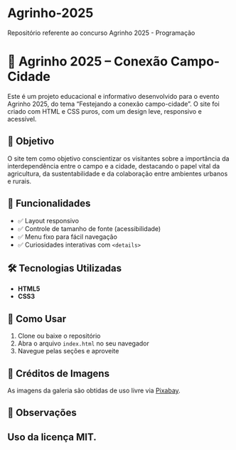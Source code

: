 # Agrinho-2025
Repositório referente ao concurso Agrinho 2025 - Programação

# 🌱 Agrinho 2025 – Conexão Campo-Cidade

Este é um projeto educacional e informativo desenvolvido para o evento Agrinho 2025, do tema “Festejando a conexão campo-cidade”. O site foi criado com HTML e CSS puros, com um design leve, responsivo e acessível.

## 🧭 Objetivo

O site tem como objetivo conscientizar os visitantes sobre a importância da interdependência entre o campo e a cidade, destacando o papel vital da agricultura, da sustentabilidade e da colaboração entre ambientes urbanos e rurais.

## 🎯 Funcionalidades

- ✅ Layout responsivo
- ✅ Controle de tamanho de fonte (acessibilidade)
- ✅ Menu fixo para fácil navegação
- ✅ Curiosidades interativas com `<details>`

## 🛠️ Tecnologias Utilizadas

- **HTML5**
- **CSS3**


## 🚀 Como Usar

1. Clone ou baixe o repositório
2. Abra o arquivo `index.html` no seu navegador
3. Navegue pelas seções e aproveite

## 📸 Créditos de Imagens

As imagens da galeria são obtidas de uso livre via [Pixabay](https://pixabay.com).

## 💬 Observações

Uso da licença MIT.
---



